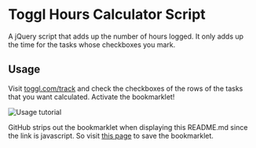 # Toggl Hours Calculator Script

A jQuery script that adds up the number of hours logged. It only adds up the time for the tasks whose checkboxes you mark.

## Usage

Visit [toggl.com/track](https://www.toggl.com/track) and check the checkboxes of the rows of the tasks that you want calculated. Activate the bookmarklet!

![Usage tutorial](http://f.cl.ly/items/1x3S1C1h3E0L16101g1V/tutorial-toggl-bookmarklet.gif)

GitHub strips out the bookmarklet when displaying this README.md since the link is javascript. So visit [this page](http://f.cl.ly/items/31441V0K0D2t31310739/bookmarklet.html) to save the bookmarklet.

